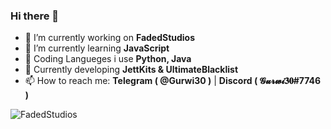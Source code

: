 ### Hi there 👋


- 🔭 I’m currently working on **FadedStudios**
- 🌱 I’m currently learning **JavaScript**
- 🐣 Coding Langueges i use **Python, Java**
- 👀 Currently developing **JettKits & UltimateBlacklist**
- 📫 How to reach me: **Telegram ( @Gurwi30 )** | **Discord ( 𝓖𝓾𝓻𝔀𝓲𝟑𝟎#7746 )**

![FadedStudios](https://i.imgur.com/GKFGoUf.png)

